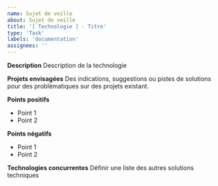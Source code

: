 ```yaml
---
name: Sujet de veille
about: Sujet de veille
title: '[ Technologie ] - Titre'
type: 'Task'
labels: 'documentation'
assignees: ''
---
```


**Description**
Description de la technologie

**Projets envisagées**
Des indications, suggestions ou pistes de solutions pour des problématiques sur des projets existant.

**Points positifs**
- Point 1
- Point 2
 
**Points négatifs**
- Point 1
- Point 2

**Technologies concurrentes**
Définir une liste des autres solutions techniques

